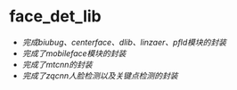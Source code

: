 # **face_det_lib**
* *完成biubug、centerface、dlib、linzaer、pfld模块的封装*
*  *完成了mobileface模块的封装*
*  *完成了mtcnn的封装*
*  *完成了zqcnn人脸检测以及关键点检测的封装*

